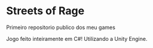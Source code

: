 # Streets of Rage
 Primeiro repositorio publico dos meu games

 Jogo feito inteiramente em C#! Utilizando a Unity Engine.
